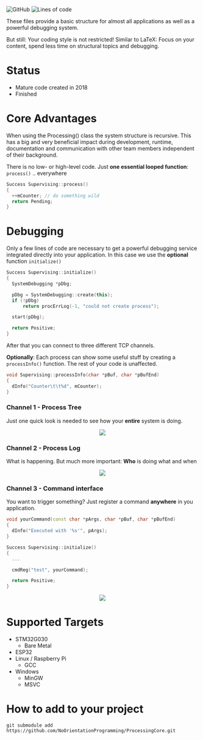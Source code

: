 
![GitHub](https://img.shields.io/github/license/NoOrientationProgramming/ProcessingCore?style=plastic)
![Lines of code](https://img.shields.io/tokei/lines/github/NoOrientationProgramming/ProcessingCore?style=plastic&type=Cpp)

These files provide a basic structure for almost all applications as well as a powerful debugging system.

But still: Your coding style is not restricted! Similar to LaTeX: Focus on your content, spend less time on structural topics and debugging.

# Status

- Mature code created in 2018
- Finished

# Core Advantages

When using the Processing() class the system structure is recursive. This has a big and very beneficial impact during development, runtime, documentation and communication with other team members independent of their background.

There is no low- or high-level code. Just **one essential looped function**: `process()` .. everywhere

```cpp
Success Supervising::process()
{
  ++mCounter; // do something wild
  return Pending;
}
```

# Debugging

Only a few lines of code are necessary to get a powerful debugging service integrated directly into your application. In this case we use the **optional** function `initialize()`

```cpp
Success Supervising::initialize()
{
  SystemDebugging *pDbg;

  pDbg = SystemDebugging::create(this);
  if (!pDbg)
      return procErrLog(-1, "could not create process");

  start(pDbg);

  return Positive;
}
```

After that you can connect to three different TCP channels.

**Optionally**: Each process can show some useful stuff by creating a `processInfo()` function. The rest of your code is unaffected.

```cpp
void Supervising::processInfo(char *pBuf, char *pBufEnd)
{
  dInfo("Counter\t\t%d", mCounter);
}
```

### Channel 1 - Process Tree

Just one quick look is needed to see how your **entire** system is doing.

<p align="center">
  <kbd>
    <img src="https://raw.githubusercontent.com/NoOrientationProgramming/ProcessingTutorials/main/doc/channel-dbg-1_tree-proc.png"/>
  </kbd>
</p>

### Channel 2 - Process Log

What is happening. But much more important: **Who** is doing what and when

<p align="center">
  <kbd>
    <img src="https://raw.githubusercontent.com/NoOrientationProgramming/ProcessingTutorials/main/doc/channel-dbg-2_log.png"/>
  </kbd>
</p>

### Channel 3 - Command interface

You want to trigger something? Just register a command **anywhere** in you application.

```cpp
void yourCommand(const char *pArgs, char *pBuf, char *pBufEnd)
{
  dInfo("Executed with '%s'", pArgs);
}

Success Supervising::initialize()
{
  ...

  cmdReg("test", yourCommand);

  return Positive;
}
```

<p align="center">
  <kbd>
    <img src="https://raw.githubusercontent.com/NoOrientationProgramming/ProcessingTutorials/main/doc/channel-dbg-3_cmd.png"/>
  </kbd>
</p>

# Supported Targets

- STM32G030
  - Bare Metal
- ESP32
- Linux / Raspberry Pi
  - GCC
- Windows
  - MinGW
  - MSVC

# How to add to your project

`git submodule add https://github.com/NoOrientationProgramming/ProcessingCore.git`

